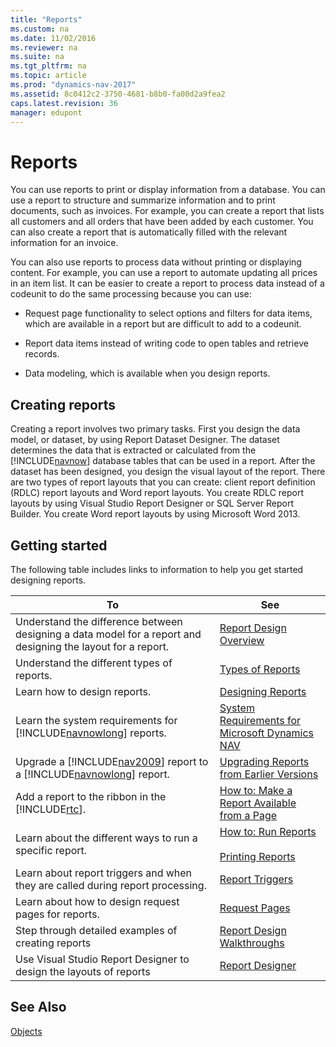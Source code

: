 ```yaml
---
title: "Reports"
ms.custom: na
ms.date: 11/02/2016
ms.reviewer: na
ms.suite: na
ms.tgt_pltfrm: na
ms.topic: article
ms.prod: "dynamics-nav-2017"
ms.assetid: 8c0412c2-3750-4681-b8b0-fa00d2a9fea2
caps.latest.revision: 36
manager: edupont
---
```

# Reports
You can use reports to print or display information from a database. You can use a report to structure and summarize information and to print documents, such as invoices. For example, you can create a report that lists all customers and all orders that have been added by each customer. You can also create a report that is automatically filled with the relevant information for an invoice.  

 You can also use reports to process data without printing or displaying content. For example, you can use a report to automate updating all prices in an item list. It can be easier to create a report to process data instead of a codeunit to do the same processing because you can use:  

-   Request page functionality to select options and filters for data items, which are available in a report but are difficult to add to a codeunit.  

-   Report data items instead of writing code to open tables and retrieve records.  

-   Data modeling, which is available when you design reports.  


## Creating reports
 Creating a report involves two primary tasks. First you design the data model, or dataset, by using Report Dataset Designer. The dataset determines the data that is extracted or calculated from the [!INCLUDE[navnow](includes/navnow_md.md)] database tables that can be used in a report. After the dataset has been designed, you design the visual layout of the report. There are two types of report layouts that you can create: client report definition \(RDLC\) report layouts and Word report layouts. You create RDLC report layouts by using Visual Studio Report Designer or SQL Server Report Builder. You create Word report layouts by using Microsoft Word 2013.  

## Getting started
 The following table includes links to information to help you get started designing reports.  

|To|See|  
|--------|---------|  
|Understand the difference between designing a data model for a report and designing the layout for a report.|[Report Design Overview](Report-Design-Overview.md)|  
|Understand the different types of reports.|[Types of Reports](Types-of-Reports.md)|  
|Learn how to design reports.|[Designing Reports](Designing-Reports.md)|  
|Learn the system requirements for [!INCLUDE[navnowlong](includes/navnowlong_md.md)] reports.|[System Requirements for Microsoft Dynamics NAV](System-Requirements-for-Microsoft-Dynamics-NAV.md)|  
|Upgrade a [!INCLUDE[nav2009](includes/nav2009_md.md)] report to a [!INCLUDE[navnowlong](includes/navnowlong_md.md)] report.|[Upgrading Reports from Earlier Versions](Upgrading-Reports-from-Earlier-Versions.md)|  
|Add a report to the ribbon in the [!INCLUDE[rtc](includes/rtc_md.md)].|[How to: Make a Report Available from a Page](How-to--Make-a-Report-Available-from-a-Page.md)|  
|Learn about the different ways to run a specific report.|[How to: Run Reports](How-to--Run-Reports.md)<br /><br /> [Printing Reports](Printing-Reports.md)|  
|Learn about report triggers and when they are called during report processing.|[Report Triggers](Report-Triggers.md)|  
|Learn about how to design request pages for reports.|[Request Pages](Request-Pages.md)|  
|Step through detailed examples of creating reports|[Report Design Walkthroughs](Report-Design-Walkthroughs.md)|  
|Use Visual Studio Report Designer to design the layouts of reports|[Report Designer](http://go.microsoft.com/fwlink/?LinkId=128245)|  

## See Also  
 [Objects](Objects.md)
